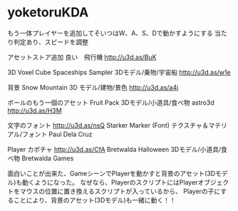# yoketoruKDA

もう一体プレイヤーを追加してそいつはW、A、S、Dで動かすようにする
当たり判定あり、スピードを調整



アセットストア追加
良い　飛行機
http://u3d.as/BuK

3D Voxel Cube Spaceships Sampler
3Dモデル/乗物/宇宙船
http://u3d.as/w1e

背景
Snow Mountain
3D モデル/建物/景色
http://u3d.as/a4i

ボールのもう一個のアセット
Fruit Pack
3Dモデル/小道具/食べ物
astro3d
http://u3d.as/H3M

文字のフォント
http://u3d.as/nsQ
Starker Marker (Font)
テクスチャ＆マテリアル/フォント
Paul Dela Cruz


Player カボチャ
http://u3d.as/CfA
Bretwalda Halloween
3Dモデル/小道具/食べ物
Bretwalda Games


面白いことが出来た、GameシーンでPlayerを動かすと背景のアセット(3Dモデル)も動くようになった。
なぜなら、PlayerのスクリプトにはPlayerオブジェクトをマウスの位置に置き換えるスクリプトが入っているから、
Playerの子にすることにより、背景のアセット(3Dモデル)も一緒に動く！！


